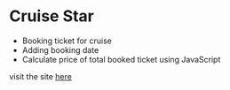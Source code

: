 # Cruise Star

- Booking ticket for cruise
- Adding booking date
- Calculate price of total booked ticket using JavaScript

visit the site [here](https://umarfchy.github.io/cruise-start/index.html)
